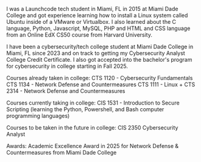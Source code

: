 I was a Launchcode tech student in Miami, FL in 2015 at Miami Dade College and got experience learning how to install a Linux system called Ubuntu inside of a VMware or Virtualbox. I also learned about the C language, Python, Javascript, MySQL, PHP and HTML and CSS language from an Online EdX CS50 course from Harvard University.

I have been a cybersecurity/tech college student at Miami Dade College in Miami, FL since 2023 and on track to getting my Cybersecurity Analyst College Credit Certificate. I also got accepted into the bachelor's program for cybersecurity in college starting in Fall 2025. 

Courses already taken in college:
CTS 1120 - Cybersecurity Fundamentals
CTS 1134 - Network Defense and Countermeasures 
CTS 1111 - Linux + 
CTS 2314 - Network Defense and Countermeasures

Courses currently taking in college:
CIS 1531 - Introduction to Secure Scripting (learning the Python, Powershell, and Bash computer programming languages)

Courses to be taken in the future in college:
CIS 2350 Cybersecurity Analyst

Awards:
Academic Excellence Award in 2025 for Network Defense & Countermeasures from Miami Dade College
